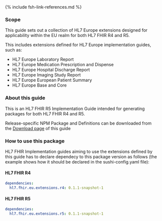 {% include fsh-link-references.md %}

### Scope

This guide sets out a collection of HL7 Europe extensions designed for applicability within the EU realm for both HL7 FHIR R4 and R5.

This includes extensions defined for HL7 Europe implementation guides, such as:

- HL7 Europe Laboratory Report  
- HL7 Europe Medication Prescription and Dispense  
- HL7 Europe Hospital Discharge Report  
- HL7 Europe Imaging Study Report
- HL7 Europe European Patient Summary  
- HL7 Europe Base and Core

### About this guide

This is an HL7 FHIR R5 Implementation Guide intended for generating packages for both HL7 FHIR R4 and R5.

Release-specific NPM Package and Definitions can be downloaded from the [Download page](downloads.html) of this guide

### How to use this package

HL7 FHIR Implementation guides aiming to use the extensions defined by this guide has to declare dependecy to this package version as follows
(the example shows how it should be declared in the sushi-config.yaml file):

#### HL7 FHIR R4

```yaml
dependencies:
  hl7.fhir.eu.extensions.r4: 0.1.1-snapshot-1
```

#### HL7 FHIR R5

```yaml
dependencies:
  hl7.fhir.eu.extensions.r5: 0.1.1-snapshot-1
```